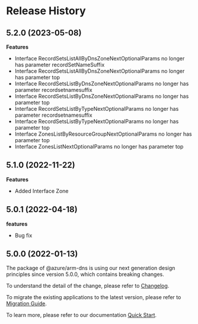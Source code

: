 # Release History
    
## 5.2.0 (2023-05-08)
    
**Features**

  - Interface RecordSetsListAllByDnsZoneNextOptionalParams no longer has parameter recordSetNameSuffix
  - Interface RecordSetsListAllByDnsZoneNextOptionalParams no longer has parameter top
  - Interface RecordSetsListByDnsZoneNextOptionalParams no longer has parameter recordsetnamesuffix
  - Interface RecordSetsListByDnsZoneNextOptionalParams no longer has parameter top
  - Interface RecordSetsListByTypeNextOptionalParams no longer has parameter recordsetnamesuffix
  - Interface RecordSetsListByTypeNextOptionalParams no longer has parameter top
  - Interface ZonesListByResourceGroupNextOptionalParams no longer has parameter top
  - Interface ZonesListNextOptionalParams no longer has parameter top
    
    
## 5.1.0 (2022-11-22)
    
**Features**

  - Added Interface Zone
    
## 5.0.1 (2022-04-18)

**features**

  - Bug fix

## 5.0.0 (2022-01-13)

The package of @azure/arm-dns is using our next generation design principles since version 5.0.0, which contains breaking changes.

To understand the detail of the change, please refer to [Changelog](https://aka.ms/js-track2-changelog).

To migrate the existing applications to the latest version, please refer to [Migration Guide](https://aka.ms/js-track2-migration-guide).

To learn more, please refer to our documentation [Quick Start](https://aka.ms/js-track2-quickstart).
